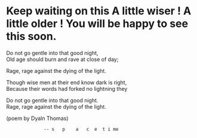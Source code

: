 # Keep waiting on this A little wiser ! A little older !  You will be happy to see this soon.
Do not go gentle into that good night,  
Old age should burn and rave at close of day;

Rage, rage against the dying of the light.

Though wise men at their end know dark is right,  
Because their words had forked no lightning they

Do not go gentle into that good night.  
Rage, rage against the dying of the light.

(poem by Dyaln Thomas)

                  -- s   p    a   c  e  t i me 
